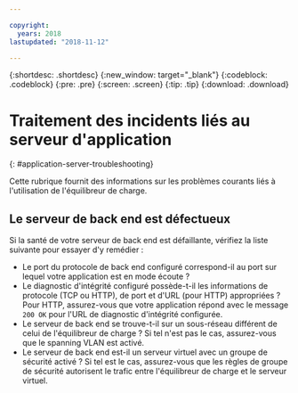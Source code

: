 ```yaml
---

copyright:
  years: 2018
lastupdated: "2018-11-12"

---
```


{:shortdesc: .shortdesc}
{:new_window: target="_blank"}
{:codeblock: .codeblock}
{:pre: .pre}
{:screen: .screen}
{:tip: .tip}
{:download: .download}

# Traitement des incidents liés au serveur d'application
{: #application-server-troubleshooting}

Cette rubrique fournit des informations sur les problèmes courants liés à l'utilisation de l'équilibreur de charge.

## Le serveur de back end est défectueux
Si la santé de votre serveur de back end est défaillante, vérifiez la liste suivante pour essayer d'y remédier :

* Le port du protocole de back end configuré correspond-il au port sur lequel votre application est en mode écoute ?
* Le diagnostic d'intégrité configuré possède-t-il les informations de protocole (TCP ou HTTP), de port et d'URL (pour HTTP) appropriées ? Pour HTTP, assurez-vous que votre application répond avec le message `200 OK` pour l'URL de diagnostic d'intégrité configurée.
* Le serveur de back end se trouve-t-il sur un sous-réseau différent de celui de l'équilibreur de charge ? Si tel n'est pas le cas, assurez-vous que le spanning VLAN est activé.
* Le serveur de back end est-il un serveur virtuel avec un groupe de sécurité activé ? Si tel est le cas, assurez-vous que les règles de groupe de sécurité autorisent le trafic entre l'équilibreur de charge et le serveur virtuel.
